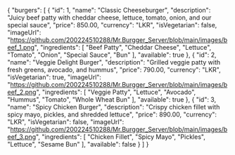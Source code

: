 {
  "burgers": [
    {
      "id": 1,
      "name": "Classic Cheeseburger",
      "description": "Juicy beef patty with cheddar cheese, lettuce, tomato, onion, and our special sauce",
      "price": 850.00,
      "currency": "LKR",
      "isVegetarian": false,
      "imageUrl": "https://github.com/200224510288/Mr.Burgger_Server/blob/main/images/beef_1.png",
      "ingredients": [
        "Beef Patty",
        "Cheddar Cheese",
        "Lettuce",
        "Tomato",
        "Onion",
        "Special Sauce",
        "Bun"
      ],
      "available": true
    },
    {
      "id": 2,
      "name": "Veggie Delight Burger",
      "description": "Grilled veggie patty with fresh greens, avocado, and hummus",
      "price": 790.00,
      "currency": "LKR",
      "isVegetarian": true,
      "imageUrl": "https://github.com/200224510288/Mr.Burgger_Server/blob/main/images/beef_2.png",
      "ingredients": [
        "Veggie Patty",
        "Lettuce",
        "Avocado",
        "Hummus",
        "Tomato",
        "Whole Wheat Bun"
      ],
      "available": true
    },
    {
      "id": 3,
      "name": "Spicy Chicken Burger",
      "description": "Crispy chicken fillet with spicy mayo, pickles, and shredded lettuce",
      "price": 890.00,
      "currency": "LKR",
      "isVegetarian": false,
      "imageUrl": "https://github.com/200224510288/Mr.Burgger_Server/blob/main/images/beef_3.png",
      "ingredients": [
        "Chicken Fillet",
        "Spicy Mayo",
        "Pickles",
        "Lettuce",
        "Sesame Bun"
      ],
      "available": false
    }
  ]
}

